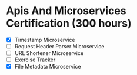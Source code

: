 # Apis And Microservices Certification (300 hours)

- [x] Timestamp Microservice
- [ ] Request Header Parser Microservice
- [ ] URL Shortener Microservice
- [ ] Exercise Tracker
- [x] File Metadata Microservice
